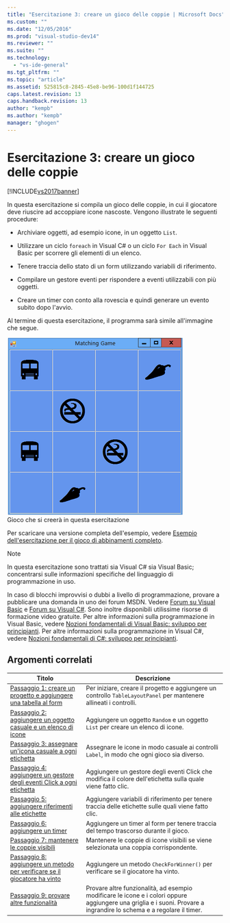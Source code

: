 ```yaml
---
title: "Esercitazione 3: creare un gioco delle coppie | Microsoft Docs"
ms.custom: ""
ms.date: "12/05/2016"
ms.prod: "visual-studio-dev14"
ms.reviewer: ""
ms.suite: ""
ms.technology: 
  - "vs-ide-general"
ms.tgt_pltfrm: ""
ms.topic: "article"
ms.assetid: 525815c8-2845-45e8-be96-100d1f144725
caps.latest.revision: 13
caps.handback.revision: 13
author: "kempb"
ms.author: "kempb"
manager: "ghogen"
---
```

# Esercitazione 3: creare un gioco delle coppie
[!INCLUDE[vs2017banner](../code-quality/includes/vs2017banner.md)]

In questa esercitazione si compila un gioco delle coppie, in cui il giocatore deve riuscire ad accoppiare icone nascoste.  Vengono illustrate le seguenti procedure:  
  
-   Archiviare oggetti, ad esempio icone, in un oggetto `List`.  
  
-   Utilizzare un ciclo `foreach` in Visual C\# o un ciclo `For Each` in Visual Basic per scorrere gli elementi di un elenco.  
  
-   Tenere traccia dello stato di un form utilizzando variabili di riferimento.  
  
-   Compilare un gestore eventi per rispondere a eventi utilizzabili con più oggetti.  
  
-   Creare un timer con conto alla rovescia e quindi generare un evento subito dopo l'avvio.  
  
 Al termine di questa esercitazione, il programma sarà simile all'immagine che segue.  
  
 ![Gioco che si creerà in questa esercitazione](../ide/media/express_finishedgame.png "Express\_FinishedGame")  
Gioco che si creerà in questa esercitazione  
  
 Per scaricare una versione completa dell'esempio, vedere [Esempio dell'esercitazione per il gioco di abbinamenti completo](http://code.msdn.microsoft.com/Complete-Matching-Game-4cffddba).  
  
> [!NOTE]
>  In questa esercitazione sono trattati sia Visual C\# sia Visual Basic; concentrarsi sulle informazioni specifiche del linguaggio di programmazione in uso.  
  
 In caso di blocchi improvvisi o dubbi a livello di programmazione, provare a pubblicare una domanda in uno dei forum MSDN.  Vedere [Forum su Visual Basic](http://social.msdn.microsoft.com/Forums/home?forum=vbgeneral) e [Forum su Visual C\#](http://social.msdn.microsoft.com/Forums/home?forum=csharpgeneral).  Sono inoltre disponibili utilissime risorse di formazione video gratuite.  Per altre informazioni sulla programmazione in Visual Basic, vedere [Nozioni fondamentali di Visual Basic: sviluppo per principianti](http://channel9.msdn.com/Series/Visual-Basic-Development-for-Absolute-Beginners).  Per altre informazioni sulla programmazione in Visual C\#, vedere [Nozioni fondamentali di C\#: sviluppo per principianti](http://channel9.msdn.com/Series/C-Sharp-Fundamentals-Development-for-Absolute-Beginners).  
  
## Argomenti correlati  
  
|Titolo|Descrizione|  
|------------|-----------------|  
|[Passaggio 1: creare un progetto e aggiungere una tabella al form](../ide/step-1-create-a-project-and-add-a-table-to-your-form.md)|Per iniziare, creare il progetto e aggiungere un controllo `TableLayoutPanel` per mantenere allineati i controlli.|  
|[Passaggio 2: aggiungere un oggetto casuale e un elenco di icone](../ide/step-2-add-a-random-object-and-a-list-of-icons.md)|Aggiungere un oggetto `Random` e un oggetto `List` per creare un elenco di icone.|  
|[Passaggio 3: assegnare un'icona casuale a ogni etichetta](../Topic/Step%203:%20Assign%20a%20Random%20Icon%20to%20Each%20Label.md)|Assegnare le icone in modo casuale ai controlli `Label`, in modo che ogni gioco sia diverso.|  
|[Passaggio 4: aggiungere un gestore degli eventi Click a ogni etichetta](../Topic/Step%204:%20Add%20a%20Click%20Event%20Handler%20to%20Each%20Label.md)|Aggiungere un gestore degli eventi Click che modifica il colore dell'etichetta sulla quale viene fatto clic.|  
|[Passaggio 5: aggiungere riferimenti alle etichette](../ide/step-5-add-label-references.md)|Aggiungere variabili di riferimento per tenere traccia delle etichette sulle quali viene fatto clic.|  
|[Passaggio 6: aggiungere un timer](../Topic/Step%206:%20Add%20a%20Timer.md)|Aggiungere un timer al form per tenere traccia del tempo trascorso durante il gioco.|  
|[Passaggio 7: mantenere le coppie visibili](../Topic/Step%207:%20Keep%20Pairs%20Visible.md)|Mantenere le coppie di icone visibili se viene selezionata una coppia corrispondente.|  
|[Passaggio 8: aggiungere un metodo per verificare se il giocatore ha vinto](../ide/step-8-add-a-method-to-verify-whether-the-player-won.md)|Aggiungere un metodo `CheckForWinner()` per verificare se il giocatore ha vinto.|  
|[Passaggio 9: provare altre funzionalità](../ide/step-9-try-other-features.md)|Provare altre funzionalità, ad esempio modificare le icone e i colori oppure aggiungere una griglia e i suoni.  Provare a ingrandire lo schema e a regolare il timer.|